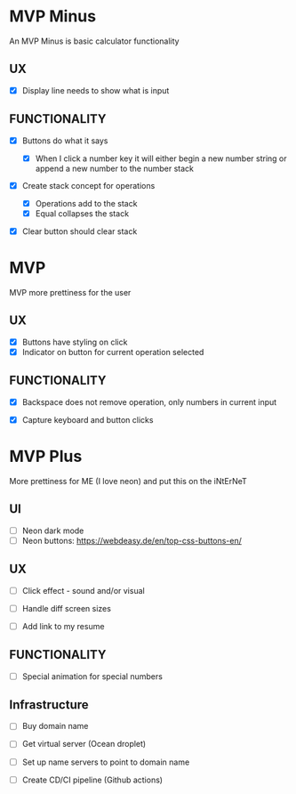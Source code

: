 # MVP Minus
An MVP Minus is basic calculator functionality

## UX
- [x] Display line needs to show what is input

## FUNCTIONALITY

- [x] Buttons do what it says
  - [x] When I click a number key it will either begin a new number string or append a new number to the number stack
- [x] Create stack concept for operations
  - [x] Operations add to the stack
  - [x] Equal collapses the stack
- [x] Clear button should clear stack
  

# MVP
MVP more prettiness for the user

## UX

- [x] Buttons have styling on click
- [x] Indicator on button for current operation selected

## FUNCTIONALITY

- [x] Backspace does not remove operation, only numbers in current input
- [x] Capture keyboard and button clicks


# MVP Plus
More prettiness for ME (I love neon) and put this on the iNtErNeT

## UI

- [ ] Neon dark mode
- [ ] Neon buttons: https://webdeasy.de/en/top-css-buttons-en/

## UX

- [ ] Click effect - sound and/or visual
- [ ] Handle diff screen sizes
- [ ] Add link to my resume


## FUNCTIONALITY

- [ ] Special animation for special numbers

## Infrastructure

- [ ] Buy domain name
- [ ] Get virtual server (Ocean droplet)
- [ ] Set up name servers to point to domain name
- [ ] Create CD/CI pipeline (Github actions)







